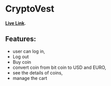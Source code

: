 # CryptoVest

#### [Live Link](https://cryptovest-bd334.web.app/).
 
 ## Features:
  - user can log in,
  - Log out
  - Buy coin
  - convert coin from bit coin to USD and EURO,
  - see the details of coins,
  - manage the cart